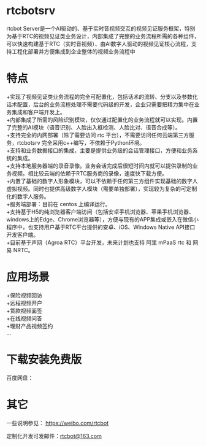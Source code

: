 # rtcbotsrv
rtcbot Server是一个AI驱动的、基于实时音视频交互的视频见证服务框架，特别为基于RTC的视频见证类业务设计，内部集成了完整的业务流程所需的各种组件，可以快速构建基于RTC（实时音视频）、由AI数字人驱动的视频见证核心流程，支持工程化部署并方便集成到企业整体的视频业务流程中

# 特点
+实现了视频见证类业务流程的完全可配置化，包括话术的流转、分支以及参数化话术配置，后台的业务流程处理不需要代码级的开发，企业只需要把精力集中在业务集成和客户端开发上。  
+内部集成了所需的风险识别模块，仅仅通过配置化的业务流程就可以实现。内置了完整的AI模块（语音识别、人脸出入框检测、人脸比对、语音合成等）。  
+支持完全的内网部署（除了需要访问 rtc 平台），不需要访问任何云端第三方服务，rtcbotsrv 完全采用c++编写，不依赖于Python环境。  
+支持和业务数据接口的集成，主要是提供业务级的会话管理接口，方便和业务系统的集成。  
+支持本地服务器端的录音录像。业务会话完成后很短时间内就可以提供录制的业务视频。相比较云端的依赖于RTC服务商的录像，速度快下载方便。  
+内置了基础的数字人形象模块，可以不依赖于任何第三方组件实现基础的数字人虚拟视频。同时也提供高级数字人模块（需要单独部署），实现较为复杂的可定制化的数字人服务。  
+服务端部署：目前在 centos 上编译运行。  
+支持基于H5的纯浏览器客户端访问（包括安卓手机浏览器、苹果手机浏览器、windows上的Edge、Chrome浏览器等），方便与现有的APP集成或嵌入在微信小程序中，也支持用户基于RTC平台提供的安卓、iOS、Windows Native API接口开发客户端。  
+目前基于声网（Agroa RTC）平台开发，未来计划也支持 阿里 mPaaS rtc 和 网易 NRTC。  

# 应用场景
+保险视频回访  
+远程视频开户  
+贷款视频面签  
+在线视频问答  
+理财产品视频签约  
...  

# 下载安装免费版

百度网盘：

# 其它
 一些说明参见： https://weibo.com/rtcbot  

 定制化开发可发邮件：rtcbot@163.com

